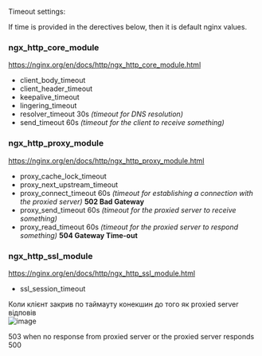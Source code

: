 Timeout settings:

If time is provided in the derectives below, then it is default nginx values.

### ngx_http_core_module
https://nginx.org/en/docs/http/ngx_http_core_module.html

- client_body_timeout
- client_header_timeout
- keepalive_timeout
- lingering_timeout
- resolver_timeout 30s _(timeout for DNS resolution)_
- send_timeout 60s _(timeout for the client to receive something)_

### ngx_http_proxy_module
https://nginx.org/en/docs/http/ngx_http_proxy_module.html

- proxy_cache_lock_timeout
- proxy_next_upstream_timeout
- proxy_connect_timeout 60s _(timeout for establishing a connection with the proxied server)_ __502 Bad Gateway__
- proxy_send_timeout 60s _(timeout for the proxied server to receive something)_
- proxy_read_timeout 60s _(timeout for the proxied server to respond something)_ __504 Gateway Time-out__

### ngx_http_ssl_module
https://nginx.org/en/docs/http/ngx_http_ssl_module.html

- ssl_session_timeout

Коли клієнт закрив по таймауту конекшин до того як proxied server відповів\
![image](https://github.com/user-attachments/assets/61e08122-9e0b-4753-97e7-5d2d0550a0cc)

503 when no response from proxied server or the proxied server responds 500
